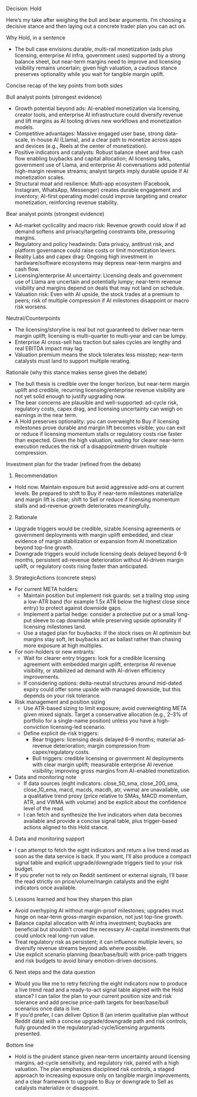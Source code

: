Decision: Hold

Here’s my take after weighing the bull and bear arguments. I’m choosing a decisive stance and then laying out a concrete trader plan you can act on.

Why Hold, in a sentence
- The bull case envisions durable, multi-rail monetization (ads plus licensing, enterprise AI infra, government uses) supported by a strong balance sheet, but near-term margins need to improve and licensing visibility remains uncertain; given high valuation, a cautious stance preserves optionality while you wait for tangible margin uplift.

Concise recap of the key points from both sides

Bull analyst points (strongest evidence)
- Growth potential beyond ads: AI-enabled monetization via licensing, creator tools, and enterprise AI infrastructure could diversify revenue and lift margins as AI tooling drives new workflows and monetization models.
- Competitive advantages: Massive engaged user base, strong data-scale, in-house AI (Llama), and a clear path to monetize across apps and devices (e.g., Reels at the center of monetization).
- Positive indicators and catalysts: Robust balance sheet and free cash flow enabling buybacks and capital allocation; AI licensing talks, government use of Llama, and enterprise AI conversations add potential high-margin revenue streams; analyst targets imply durable upside if AI monetization scales.
- Structural moat and resilience: Multi-app ecosystem (Facebook, Instagram, WhatsApp, Messenger) creates durable engagement and inventory; AI-first operating model could improve targeting and creator monetization, reinforcing revenue stability.

Bear analyst points (strongest evidence)
- Ad-market cyclicality and macro risk: Revenue growth could slow if ad demand softens and privacy/targeting constraints bite, pressuring margins.
- Regulatory and policy headwinds: Data privacy, antitrust risk, and platform governance could raise costs or limit monetization levers.
- Reality Labs and capex drag: Ongoing high investment in hardware/software ecosystems may depress near-term margins and cash flow.
- Licensing/enterprise AI uncertainty: Licensing deals and government use of Llama are uncertain and potentially lumpy; near-term revenue visibility and margins depend on deals that may not land on schedule.
- Valuation risk: Even with AI upside, the stock trades at a premium to peers; risk of multiple compression if AI milestones disappoint or macro risk worsens.

Neutral/Counterpoints
- The licensing/storyline is real but not guaranteed to deliver near-term margin uplift; licensing is multi-quarter to multi-year and can be lumpy.
- Enterprise AI cross-sell has traction but sales cycles are lengthy and real EBITDA impact may lag.
- Valuation premium means the stock tolerates less misstep; near-term catalysts must land to support multiple rerating.

Rationale (why this stance makes sense given the debate)
- The bull thesis is credible over the longer horizon, but near-term margin uplift and credible, recurring licensing/enterprise revenue visibility are not yet solid enough to justify upgrading now.
- The bear concerns are plausible and well-supported: ad-cycle risk, regulatory costs, capex drag, and licensing uncertainty can weigh on earnings in the near term.
- A Hold preserves optionality: you can overweight to Buy if licensing milestones prove durable and margin lift becomes visible; you can exit or reduce if licensing momentum stalls or regulatory costs rise faster than expected. Given the high valuation, waiting for clearer near-term execution reduces the risk of a disappointment-driven multiple compression.

Investment plan for the trader (refined from the debate)

1) Recommendation
- Hold now. Maintain exposure but avoid aggressive add-ons at current levels. Be prepared to shift to Buy if near-term milestones materialize and margin lift is clear; shift to Sell or reduce if licensing momentum stalls and ad-revenue growth deteriorates meaningfully.

2) Rationale
- Upgrade triggers would be credible, sizable licensing agreements or government deployments with margin uplift embedded, and clear evidence of margin stabilization or expansion from AI monetization beyond top-line growth.
- Downgrade triggers would include licensing deals delayed beyond 6–9 months, persistent ad-revenue deterioration without AI-driven margin uplift, or regulatory costs rising faster than anticipated.

3) StrategicActions (concrete steps)
- For current META holders:
  - Maintain position but implement risk guards: set a trailing stop using a low-ATR band (for example 1.5x ATR below the highest close since entry) to protect against downside gaps.
  - Implement a partial hedge: consider a protective put or a small long-put sleeve to cap downside while preserving upside optionality if licensing milestones land.
  - Use a staged plan for buybacks: if the stock rises on AI optimism but margins stay soft, let buybacks act as ballast rather than chasing more exposure at high multiples.
- For non-holders or new entrants:
  - Wait for clearer entry triggers: look for a credible licensing agreement with embedded margin uplift, enterprise AI revenue visibility, or stabilized ad demand with AI-driven efficiency improvements.
  - If considering options: delta-neutral structures around mid-dated expiry could offer some upside with managed downside, but this depends on your risk tolerance.
- Risk management and position sizing
  - Use ATR-based sizing to limit exposure; avoid overweighting META given mixed signals. Target a conservative allocation (e.g., 2–3% of portfolio for a single-name position) unless you have a high-conviction licensing-led scenario.
  - Define explicit de-risk triggers:
    - Bear triggers: licensing deals delayed 6–9 months; material ad-revenue deterioration; margin compression from capex/regulatory costs.
    - Bull triggers: credible licensing or government AI deployments with clear margin uplift; measurable enterprise AI revenue visibility; improving gross margins from AI-enabled monetization.
- Data and monitoring note
  - If data sources (eight indicators: close_50_sma, close_200_sma, close_10_ema, macd, macds, macdh, atr, vwma) are unavailable, use a qualitative trend proxy (price relative to SMAs, MACD momentum, ATR, and VWMA with volume) and be explicit about the confidence level of the read.
  - I can fetch and synthesize the live indicators when data becomes available and provide a concise signal table, plus trigger-based actions aligned to this Hold stance.

4) Data and monitoring support
- I can attempt to fetch the eight indicators and return a live trend read as soon as the data service is back. If you want, I’ll also produce a compact signal table and explicit upgrade/downgrade triggers tied to your risk budget.
- If you prefer not to rely on Reddit sentiment or external signals, I’ll base the read strictly on price/volume/margin catalysts and the eight indicators once available.

5) Lessons learned and how they sharpen this plan
- Avoid overhyping AI without margin-proof milestones; upgrades must hinge on near-term gross-margin expansion, not just top-line growth.
- Balance capital allocation with AI infra investment; buybacks are beneficial but shouldn’t crowd the necessary AI-capital investments that could unlock real long-run value.
- Treat regulatory risk as persistent; it can influence multiple levers, so diversify revenue streams beyond ads where possible.
- Use explicit scenario planning (bear/base/bull) with price-path triggers and risk budgets to avoid binary emotion-driven decisions.

6) Next steps and the data question
- Would you like me to retry fetching the eight indicators now to produce a live trend read and a ready-to-act signal table aligned with the Hold stance? I can tailor the plan to your current position size and risk tolerance and add precise price-path targets for bear/base/bull scenarios once data is live.
- If you’d prefer, I can deliver Option B (an interim qualitative plan without Reddit data) with a concise upgrade/downgrade path and risk controls, fully grounded in the regulatory/ad-cycle/licensing arguments presented.

Bottom line
- Hold is the prudent stance given near-term uncertainty around licensing margins, ad-cycle sensitivity, and regulatory risk, paired with a high valuation. The plan emphasizes disciplined risk controls, a staged approach to increasing exposure only on tangible margin improvements, and a clear framework to upgrade to Buy or downgrade to Sell as catalysts materialize or disappoint.